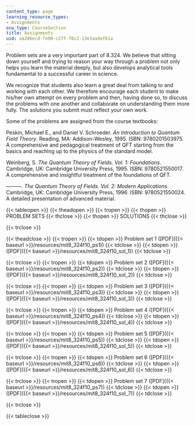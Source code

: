 ```yaml
---
content_type: page
learning_resource_types:
- Assignments
ocw_type: CourseSection
title: Assignments
uid: aa206ecd-fe90-c27f-f6c2-13e3aadaf61a
---
```


Problem sets are a very important part of 8.324. We believe that sitting down yourself and trying to reason your way through a problem not only helps you learn the material deeply, but also develops analytical tools fundamental to a successful career in science.

We recognize that students also learn a great deal from talking to and working with each other. We therefore encourage each student to make his/her own attempt on every problem and then, having done so, to discuss the problems with one another and collaborate on understanding them more fully. The solutions you submit must reflect your own work.

Some of the problems are assigned from the course textbooks:

Peskin, Michael E., and Daniel V. Schroeder. _An Introduction to Quantum Field Theory_. Reading, MA: Addison-Wesley, 1995. ISBN: 9780201503975.  
A comprehensive and pedagogical treatment of QFT starting from the basics and reaching up to the physics of the standard model.

Weinberg, S. _The Quantum Theory of Fields. Vol. 1: Foundations_. Cambridge, UK: Cambridge University Press, 1995. ISBN: 9780521550017.  
A comprehensive and insightful treatment of the foundations of QFT.

———. _The Quantum Theory of Fields. Vol. 2: Modern Applications_. Cambridge, UK: Cambridge University Press, 1996. ISBN: 9780521550024.  
A detailed presentation of advanced material.

{{< tableopen >}}
{{< theadopen >}}
{{< tropen >}}
{{< thopen >}}
PROBLEM SETS
{{< thclose >}}
{{< thopen >}}
SOLUTIONS
{{< thclose >}}

{{< trclose >}}

{{< theadclose >}}
{{< tropen >}}
{{< tdopen >}}
Problem set 1 ([PDF]({{< baseurl >}}/resources/mit8_324f10_ps1))
{{< tdclose >}}
{{< tdopen >}}
([PDF]({{< baseurl >}}/resources/mit8_324f10_sol_1))
{{< tdclose >}}

{{< trclose >}}
{{< tropen >}}
{{< tdopen >}}
Problem set 2 ([PDF]({{< baseurl >}}/resources/mit8_324f10_ps2))
{{< tdclose >}}
{{< tdopen >}}
([PDF]({{< baseurl >}}/resources/mit8_324f10_sol_2))
{{< tdclose >}}

{{< trclose >}}
{{< tropen >}}
{{< tdopen >}}
Problem set 3 ([PDF]({{< baseurl >}}/resources/mit8_324f10_ps3))
{{< tdclose >}}
{{< tdopen >}}
([PDF]({{< baseurl >}}/resources/mit8_324f10_sol_3))
{{< tdclose >}}

{{< trclose >}}
{{< tropen >}}
{{< tdopen >}}
Problem set 4 ([PDF]({{< baseurl >}}/resources/mit8_324f10_ps4))
{{< tdclose >}}
{{< tdopen >}}
([PDF]({{< baseurl >}}/resources/mit8_324f10_sol_4))
{{< tdclose >}}

{{< trclose >}}
{{< tropen >}}
{{< tdopen >}}
Problem set 5 ([PDF]({{< baseurl >}}/resources/mit8_324f10_ps5))
{{< tdclose >}}
{{< tdopen >}}
([PDF]({{< baseurl >}}/resources/mit8_324f10_sol_5))
{{< tdclose >}}

{{< trclose >}}
{{< tropen >}}
{{< tdopen >}}
Problem set 6 ([PDF]({{< baseurl >}}/resources/mit8_324f10_ps6))
{{< tdclose >}}
{{< tdopen >}}
([PDF]({{< baseurl >}}/resources/mit8_324f10_sol_6))
{{< tdclose >}}

{{< trclose >}}
{{< tropen >}}
{{< tdopen >}}
Problem set 7 ([PDF]({{< baseurl >}}/resources/mit8_324f10_ps7))
{{< tdclose >}}
{{< tdopen >}}
([PDF]({{< baseurl >}}/resources/mit8_324f10_sol_7))
{{< tdclose >}}

{{< trclose >}}

{{< tableclose >}}